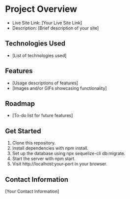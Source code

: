# Project Overview

* Live Site Link: [Your Live Site Link]
* Description: [Brief description of your site]

## Technologies Used
* [List of technologies used]

## Features
* [Usage descriptions of features]
* [Images and/or GIFs showcasing functionality]

## Roadmap

* [To-do list for future features]

## Get Started

1. Clone this repository.
2. Install dependencies with npm install.
3. Set up the database using npx sequelize-cli db:migrate.
4. Start the server with npm start.
5. Visit http://localhost:your-port in your browser.

## Contact Information
[Your Contact Information]